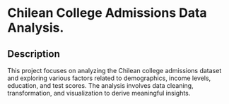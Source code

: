 #  Chilean College Admissions Data Analysis.
## Description
This project focuses on analyzing the Chilean college admissions dataset and exploring various factors related to demographics, income levels, education, and test scores. The analysis involves data cleaning, transformation, and visualization to derive meaningful insights.
